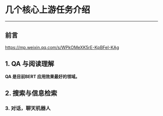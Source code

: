 # 几个核心上游任务介绍

---

## 前言

https://mp.weixin.qq.com/s/WPkOMeXK5rE-KpBFeI-KAg

## 1. QA 与阅读理解

**QA 是目前BERT 应用效果最好的领域。**



## 2. 搜索与信息检索



### 3. 对话，聊天机器人





